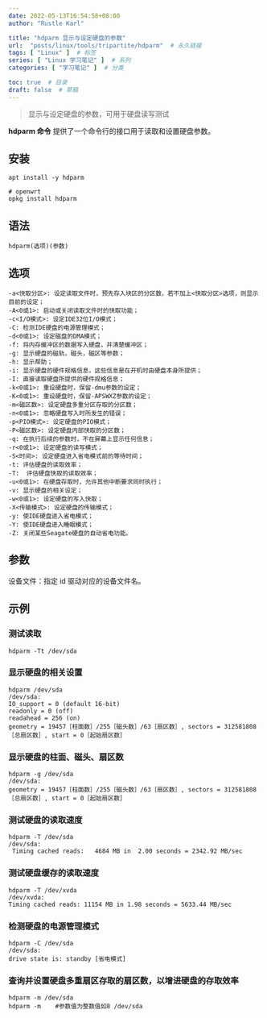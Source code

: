 ```yaml
---
date: 2022-05-13T16:54:58+08:00
author: "Rustle Karl"

title: "hdparm 显示与设定硬盘的参数"
url:  "posts/linux/tools/tripartite/hdparm"  # 永久链接
tags: [ "Linux" ]  # 标签
series: [ "Linux 学习笔记" ]  # 系列
categories: [ "学习笔记" ]  # 分类

toc: true  # 目录
draft: false  # 草稿
---
```


> 显示与设定硬盘的参数，可用于硬盘读写测试

**hdparm 命令** 提供了一个命令行的接口用于读取和设置硬盘参数。

## 安装

```shell
apt install -y hdparm

# openwrt
opkg install hdparm
```

## 语法

```shell
hdparm(选项)(参数)
```

## 选项

```shell
-a<快取分区>: 设定读取文件时，预先存入块区的分区数，若不加上<快取分区>选项，则显示目前的设定；
-A<0或1>: 启动或关闭读取文件时的快取功能；
-c<I/O模式>: 设定IDE32位I/O模式；
-C: 检测IDE硬盘的电源管理模式；
-d<0或1>: 设定磁盘的DMA模式；
-f: 将内存缓冲区的数据写入硬盘，并清楚缓冲区；
-g: 显示硬盘的磁轨，磁头，磁区等参数；
-h: 显示帮助；
-i: 显示硬盘的硬件规格信息，这些信息是在开机时由硬盘本身所提供；
-I: 直接读取硬盘所提供的硬件规格信息；
-k<0或1>: 重设硬盘时，保留-dmu参数的设定；
-K<0或1>: 重设硬盘时，保留-APSWXZ参数的设定；
-m<磁区数>: 设定硬盘多重分区存取的分区数；
-n<0或1>: 忽略硬盘写入时所发生的错误；
-p<PIO模式>: 设定硬盘的PIO模式；
-P<磁区数>: 设定硬盘内部快取的分区数；
-q: 在执行后续的参数时，不在屏幕上显示任何信息；
-r<0或1>: 设定硬盘的读写模式；
-S<时间>: 设定硬盘进入省电模式前的等待时间；
-t: 评估硬盘的读取效率；
-T:  评估硬盘快取的读取效率；
-u<0或1>: 在硬盘存取时，允许其他中断要求同时执行；
-v: 显示硬盘的相关设定；
-w<0或1>: 设定硬盘的写入快取；
-X<传输模式>: 设定硬盘的传输模式；
-y: 使IDE硬盘进入省电模式；
-Y: 使IDE硬盘进入睡眠模式；
-Z: 关闭某些Seagate硬盘的自动省电功能。
```

## 参数

设备文件：指定 id 驱动对应的设备文件名。

## 示例

### 测试读取

```shell
hdparm -Tt /dev/sda
```

### 显示硬盘的相关设置

```shell
hdparm /dev/sda
/dev/sda:
IO_support = 0 (default 16-bit)
readonly = 0 (off)
readahead = 256 (on)
geometry = 19457［柱面数］/255［磁头数］/63［扇区数］, sectors = 312581808［总扇区数］, start = 0［起始扇区数］
```

### 显示硬盘的柱面、磁头、扇区数

```shell
hdparm -g /dev/sda
/dev/sda:
geometry = 19457［柱面数］/255［磁头数］/63［扇区数］, sectors = 312581808［总扇区数］, start = 0［起始扇区数］
```

### 测试硬盘的读取速度

```shell
hdparm -T /dev/sda
/dev/sda:
 Timing cached reads:   4684 MB in  2.00 seconds = 2342.92 MB/sec
```

### 测试硬盘缓存的读取速度

```shell
hdparm -T /dev/xvda
/dev/xvda:
Timing cached reads: 11154 MB in 1.98 seconds = 5633.44 MB/sec
```

### 检测硬盘的电源管理模式

```shell
hdparm -C /dev/sda
/dev/sda:
drive state is: standby [省电模式]
```

### 查询并设置硬盘多重扇区存取的扇区数，以增进硬盘的存取效率

```shell
hdparm -m /dev/sda
hdparm -m    #参数值为整数值如8 /dev/sda
```
